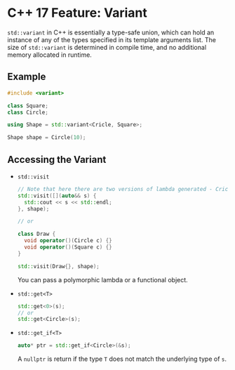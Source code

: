# C++ 17 Feature: Variant

`std::variant` in C++ is essentially a type-safe union, which can hold an instance of any of the types specified in its template arguments list. The size of `std::variant` is determined in compile time, and no additional memory allocated in runtime.

## Example

```cpp
#include <variant>

class Square;
class Circle;

using Shape = std::variant<Cricle, Square>;

Shape shape = Circle(10);
```

## Accessing the Variant

- `std::visit`

  ```cpp
  // Note that here there are two versions of lambda generated - Cricle& and Square&.
  std::visit([](auto&& s) {
    std::cout << s << std::endl;
  }, shape);

  // or

  class Draw {
    void operator()(Circle c) {}
    void operator()(Square c) {}
  }

  std::visit(Draw{}, shape);
  ```

  You can pass a polymorphic lambda or a functional object.

- `std::get<T>`

  ```cpp
  std::get<0>(s);
  // or
  std::get<Circle>(s);
  ```

- `std::get_if<T>`

  ```cpp
  auto* ptr = std::get_if<Circle>(&s);
  ```
  A `nullptr` is return if the type `T` does not match the underlying type of `s`.